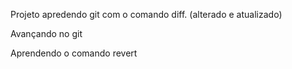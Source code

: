 Projeto apredendo git com o comando diff. (alterado e atualizado)

Avançando no git 

Aprendendo o comando revert
